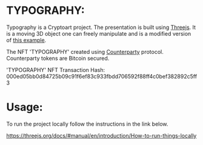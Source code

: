 # TYPOGRAPHY:

Typography is a Cryptoart project. The presentation is built using [Threejs](https://github.com/mrdoob/three.js/). It is a moving 3D object one can freely manipulate and is a modified version of [this example](https://threejs.org/examples/?q=mod#webgl_modifier_tessellation).

The NFT 'TYPOGRAPHY' created using [Counterparty](https://github.com/CounterpartyXCP) protocol. Counterparty tokens are Bitcoin secured. 

'TYPOGRAPHY' NFT Transaction Hash: 000ed05bb0d84725b09c91f6ef83c933fbdd706592f88ff4c0bef382892c5ff3

# Usage:

To run the project locally follow the instructions in the link below.

https://threejs.org/docs/#manual/en/introduction/How-to-run-things-locally
